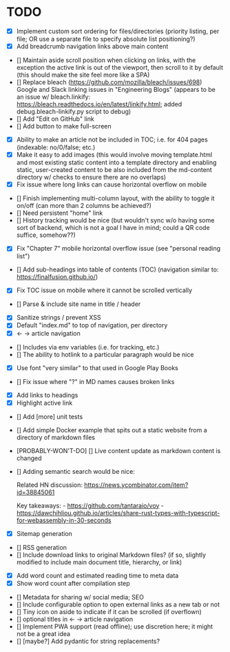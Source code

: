 # TODO

- [X] Implement custom sort ordering for files/directories (priority listing, per file; OR use a separate file to specify absolute list positioning?)
- [X] Add breadcrumb navigation links above main content
- [] Maintain aside scroll position when clicking on links, with the exception the active link is out of the viewport, then scroll to it by default (this should make the site feel more like a SPA)
- [] Replace bleach (https://github.com/mozilla/bleach/issues/698) Google and Slack linking issues in "Engineering Blogs" (appears to be an issue w/ bleach.linkify: https://bleach.readthedocs.io/en/latest/linkify.html; added debug.bleach-linkify.py script to debug)
- [] Add "Edit on GitHub" link
- [] Add button to make full-screen
- [X] Ability to make an article not be included in TOC; i.e. for 404 pages (indexable: no/0/false; etc.)
- [X] Make it easy to add images (this would involve moving template.html and most existing static content into a template directory and enabling static, user-created content to be also included from the md-content directory w/ checks to ensure there are no overlaps)
- [X] Fix issue where long links can cause horizontal overflow on mobile
- [] Finish implementing multi-column layout, with the ability to toggle it on/off (can more than 2 columns be achieved?)
- [] Need persistent "home" link
- [] History tracking would be nice (but wouldn't sync w/o having some sort of backend, which is not a goal I have in mind; could a QR code suffice, somehow??)
- [X] Fix "Chapter 7" mobile horizontal overflow issue (see "personal reading list")
- [] Add sub-headings into table of contents (TOC) (navigation similar to: https://finalfusion.github.io/)
- [X] Fix TOC issue on mobile where it cannot be scrolled vertically
- [] Parse & include site name in title / header
- [X] Sanitize strings / prevent XSS
- [X] Default "index.md" to top of navigation, per directory
- [X] <- -> article navigation
- [] Includes via env variables (i.e. for tracking, etc.)
- [] The ability to hotlink to a particular paragraph would be nice
- [X] Use font "very similar" to that used in Google Play Books
- [] Fix issue where "?" in MD names causes broken links
- [X] Add links to headings
- [X] Highlight active link
- [] Add [more] unit tests
- [] Add simple Docker example that spits out a static website from a directory of markdown files
- [PROBABLY-WON'T-DO] [] Live content update as markdown content is changed
- [] Adding semantic search would be nice: 

    Related HN discussion: https://news.ycombinator.com/item?id=38845061
    
    Key takeaways:
      - https://github.com/tantaraio/voy
      - https://dawchihliou.github.io/articles/share-rust-types-with-typescript-for-webassembly-in-30-seconds
      

- [X] Sitemap generation
- [] RSS generation
- [] Include download links to original Markdown files? (if so, slightly modified to include main document title, hierarchy, or link)
- [X] Add word count and estimated reading time to meta data
- [X] Show word count after compilation step
- [] Metadata for sharing w/ social media; SEO
- [] Include configurable option to open external links as a new tab or not
- [] Tiny icon on aside to indicate if it can be scrolled (if overflown)
- [] optional titles in <- -> article navigation
- [] Implement PWA support (read offline); use discretion here; it might not be a great idea
- [] [maybe?] Add pydantic for string replacements?

